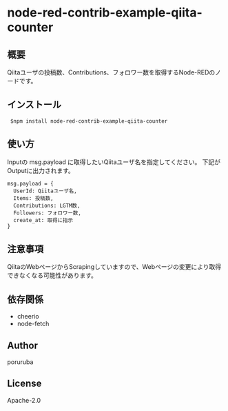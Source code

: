 # node-red-contrib-example-qiita-counter

## 概要

Qiitaユーザの投稿数、Contributions、フォロワー数を取得するNode-REDのノードです。

## インストール

```
 $npm install node-red-contrib-example-qiita-counter
```

## 使い方

Inputの msg.payload に取得したいQiitaユーザ名を指定してください。
下記がOutputに出力されます。

```
msg.payload = {
  UserId: Qiitaユーザ名,
  Items: 投稿数,
  Contributions: LGTM数,
  Followers: フォロワー数,
  create_at: 取得に指示
}
```

## 注意事項

QiitaのWebページからScrapingしていますので、Webページの変更により取得できなくなる可能性があります。

## 依存関係

- cheerio
- node-fetch

## Author

poruruba

## License

Apache-2.0
